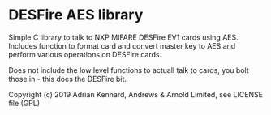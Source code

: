 # DESFire AES library
Simple C library to talk to NXP MIFARE DESFire EV1 cards using AES.
Includes function to format card and convert master key to AES and perform various operations on DESFire cards.

Does not include the low level functions to actuall talk to cards, you bolt those in - this does the DESFire bit.

Copyright (c) 2019 Adrian Kennard, Andrews & Arnold Limited, see LICENSE file (GPL)
